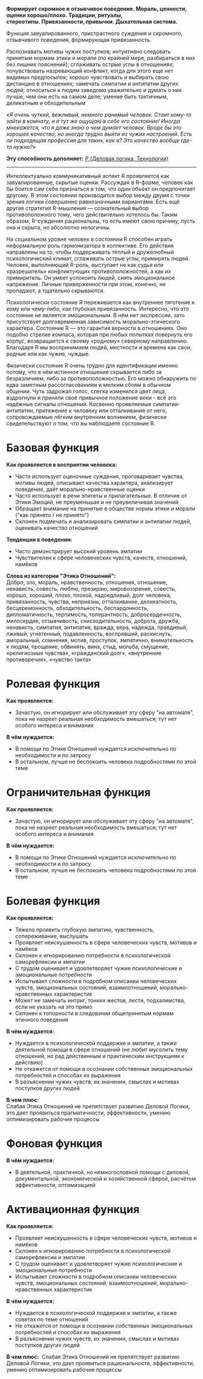 **Формирует скромное и отзывчивое поведение. Мораль, ценности, оценки хорошо/плохо. Традиции, ритуалы, стереотипы. Привязанности, привычки. Дыхательная система.**

Функция завуалированного, пристрастного суждения и скромного, отзывчивого поведения, формирующая привязанность.  
  
Распознавать мотивы чужих поступков; интуитивно следовать принятым нормам этики и морали (по крайней мере, разбираться в них без лишних пояснений); сглаживать острые углы в отношениях; почувствовать назревающий конфликт, когда для этого еще нет видимых предпосылок; хорошо чувствовать и выбирать свою дистанцию в отношениях; замечать симпатии и антипатии других людей; относиться к людям заведомо уважительно и думать о них лучше, чем они есть на самом деле; умение быть тактичным, деликатным и обходительным  
  
*«Я очень чуткий, вежливый, немного ранимый человек. Стоит кому-то зайти в комнату, и я тут же ощущаю в себе его состояние! Иногда мнекажется, что я даже знаю о чем думает человек. Вроде бы это хорошее качество, но иногда трудно выйти из чужих настроений. Есть ли подходящая профессия для таких, как я? Это качество вообще где-то нужно?»*

**Эту способность дополняет:** [P (Деловая логика, Технологии)](P%20(Деловая%20логика,%20Технологии).md)

---

Интеллектуально коммуникативный аспект R проявляется как завуалированные, скрытые оценки. Рассуждая в R-форме, человек как бы боится сам себе признаться в том, что один объект он предпочитает другому. В этом состоянии производится выбор между двумя с точки зрения логики совершенно равнозначными вариантами. Есть ещё другая стратегия R-мышления — сознательный выбор противоположного тому, чего действительно хотелось бы. Таким образом, R-суждения рациональны, то есть имеют свою причину, пусть она и скрыта, но абсолютно нелогичны.

На социальном уровне человек в состоянии R способен играть неформальную роль гармонизатора в коллективе. Его действия направлены на то, чтобы поддерживать тёплый и дружелюбный психологический климат, сглаживать острые углы, примирять людей. Человек, выполняющий R-роль, выступает не как судья или «разрешатель» конфликтующих противоположностей, а как их примиритель. Он умеет успокоить людей, снять эмоциональное напряжение. Личные приверженности при этом, конечно, не пропадают, а тщательно скрываются.

Психологически состояние R переживается как внутреннее тяготение к кому или чему-либо, как глубокая привязанность. Интересно, что это состояние не является эмоциональным. В нём нет экспрессии, зато присутствует долговременная зависимость морально-этического характера. Состояние R — это гарантия верности в отношениях. Оно подобно стрелке компаса, которая при любых попытках повернуть его корпус, возвращается к своему «родному» северному направлению. Благодаря R мы воспринимаем людей, местности и времена как свои, родные или как чужие, чуждые.

Физически состояние R очень трудно для идентификации именно потому, что в нём истинное отношение скрывается либо за безразличием, либо за противоположностью. Его можно обнаружить по едва заметным рассогласованиям и мелким сбоям в обычном общении. Чуть задрожал голос, слегка изменился цвет лица, вздрогнули и приняли своё привычное положение веки - всё это надёжные сигналы отношений. Косвенно проявляемые симпатии-антипатии, притяжение к человеку или отталкивание от него, сопровождаемые лёгким внутренним волнением, физически свидетельствуют о том, что вы наблюдаете состояние R.

# Базовая функция
**Как проявляется в восприятии человека:**  
- Часто использует оценочные суждения, проговаривает чувства, мотивы людей, описывает качества характера, анализирует поведение, даёт морально-нравственные оценки
- Часто использует в речи эпитеты и прилагательные. В отличие от Этики Эмоций, не преуменьшая и не преувеличивая значений
- Обращает внимание на принятые в обществе нормы этики и морали ("как принято / не принято")
- Склонен подмечать и анализировать симпатии и антипатии людей, оценивать качество отношений

**Тенденции в поведении:**  
- Часто демонстрирует высокий уровень эмпатии
- Чувствителен к сфере человеческих чувств, качеств, отношений, намёков

**Слова из категории "Этика Отношений":**  
Добро, зло, мораль, нравственность, отношения, отношение, ненависть, совесть, люблю, презираю, мировоззрение, совесть, хорошо, хороший, плохо, плохой, надоедливый, долг человека, привязанность, чувства, неприязнь, отталкивание, деликатность, бесцеремонность, обходительность, беспардонность, дипломатичность, терпимость, толерантность, добросердечность, милосердие, отзывчивость, снисходительность, доброта, дружба, ненависть, симпатия, антипатия, вражда, вера, надежда, правдивый, лживый, угнетенный, подавленность, воспрявший, раскиснуть, аморальный, сомнения, мотив, проступок, эмпатично, внимательность к людям, прощение, обвинять, вина, стыд, мольба, смущение, «религиозные чувства», «гражданский долг», «внутренние противоречия», «чувство такта»

# Ролевая функция
**Как проявляется:**  
- Зачастую, он игнорирует или обслуживает эту сферу "на автомате", пока не назреет реальная необходимость вмешаться; тут нет особого интереса и внимания

**В чём нуждается:**  
- В помощи по Этике Отношений нуждается исключительно по необходимости и по запросу
- В остальном, лучше не беспокоить человека подробностями по этой теме

# Ограничительная функция
**Как проявляется:**  
- Зачастую, он игнорирует или обслуживает эту сферу "на автомате", пока не назреет реальная необходимость вмешаться; тут нет особого интереса и внимания

**В чём нуждается:**  
- В помощи по Этике Отношений нуждается исключительно по необходимости и по запросу
- В остальном, лучше не беспокоить человека подробностями по этой теме

# Болевая функция
**Как проявляется:**  
- Тяжело проявить глубокую эмпатию, чувственность, сопереживание, выслушать
- Проявляет неискушенность в сфере человеческих чувств, мотивов и намёков
- Склонен к игнорированию потребности в психологической саморефлексии и эмпатии
- С трудом оценивает и удовлетворяет чужие психологические и эмоциональные потребности
- Испытывает сложности в подробном описании человеческих чувств, эмоциональных состояний, взаимоотношений, морально-нравственных характеристик
- Может не замечать интриг, тонких жестов, лести, подхалимства, если не указать на это прямо
- Склонен к топорности в следовании общепринятым нормам этичного поведения

**В чём нуждается:**
- Нуждается в психологической поддержке и эмпатии, а также деятельной помощи в сфере отношений (не любит мусолить тему отношений, но рад действенным и практическим инструкциям к действию)
- Не откажется от помощи в осознании собственных эмоциональных потребностей и способах их выражения
- В разъяснении чужих чувств, их значении, смыслах и мотивах поступков других людей

**В чем плюс:**  
Слабая Этика Отношений не препятствует развитию Деловой Логики, это дает проявиться прагматичности, эффективности, умению оптимизировать рабочие процессы

# Фоновая функция
**В чём нуждается:**
- В деятельной, практичной, но немногословной помощи с деловой, документальной, экономической и хозяйственной сферой, расчётом эффективности, оптимизацией

# Активационная функция
**Как проявляется:**  
- Проявляет неискушенность в сфере человеческих чувств, мотивов и намёков
- Склонен к игнорированию потребности в психологической саморефлексии и эмпатии
- С трудом оценивает и удовлетворяет чужие психологические и эмоциональные потребности
- Испытывает сложности в подробном описании человеческих чувств, эмоциональных состояний, взаимоотношений, морально-нравственных характеристик

**В чём нуждается:**

- Нуждается в психологической поддержке и эмпатии, а также советах по теме отношений
- Не откажется от помощи в осознании собственных эмоциональных потребностей и способах их выражения
- В разъяснении чужих чувств, их значении, смыслах и мотивах поступков других людей

**В чем плюс:**  
Слабая Этика Отношений не препятствует развитию Деловой Логики, это дает проявиться рациональности, эффективности, умению оптимизировать рабочие процессы